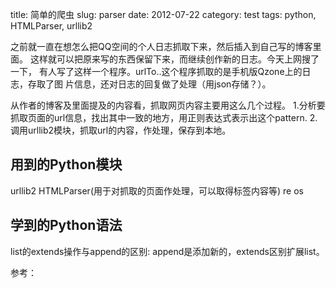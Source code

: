 title: 简单的爬虫
slug: parser 
date: 2012-07-22
category: test
tags: python, HTMLParser, urllib2


之前就一直在想怎么把QQ空间的个人日志抓取下来，然后插入到自己写的博客里面。
这样就可以把原来写的东西保留下来，而继续创作新的日志。今天上网搜了一下，
有人写了这样一个程序。urlTo..这个程序抓取的是手机版Qzone上的日志，存取了图
片信息，还对日志的回复做了处理（用json存储？）。

从作者的博客及里面提及的内容看，抓取网页内容主要用这么几个过程。
1.分析要抓取页面的url信息，找出其中一致的地方，用正则表达式表示出这个pattern.
2.调用urllib2模块，抓取url的内容，作处理，保存到本地。

## 用到的Python模块
urllib2
HTMLParser(用于对抓取的页面作处理，可以取得标签内容等)
re
os

## 学到的Python语法
list的extends操作与append的区别: append是添加新的，extends区别扩展list。



参考：

